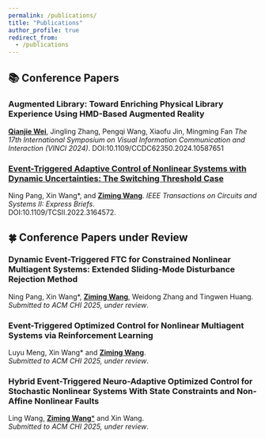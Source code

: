```yaml
---
permalink: /publications/
title: "Publications"
author_profile: true
redirect_from: 
  - /publications
---
```


## 📚 Conference Papers
### Augmented Library: Toward Enriching Physical Library Experience Using HMD-Based Augmented Reality
<ins>**Qianjie Wei**</ins>, Jingling Zhang, Pengqi Wang, Xiaofu Jin, Mingming Fan
*The 17th International Symposium on Visual Information Communication and Interaction (VINCI 2024)*.
DOI:10.1109/CCDC62350.2024.10587651

### [Event-Triggered Adaptive Control of Nonlinear Systems with Dynamic Uncertainties: The Switching Threshold Case](https://ieeexplore.ieee.org/document/9748882)  
Ning Pang, Xin Wang\*, and <ins>**Ziming Wang**</ins>.
*IEEE Transactions on Circuits and Systems II: Express Briefs*.  
DOI:10.1109/TCSII.2022.3164572.

## 🍀 Conference Papers under Review
### Dynamic Event-Triggered FTC for Constrained Nonlinear Multiagent Systems: Extended Sliding-Mode Disturbance Rejection Method
Ning Pang, Xin Wang\*, <ins>**Ziming Wang**</ins>, Weidong Zhang and Tingwen Huang.  
*Submitted to ACM CHI 2025, under review*.  

### Event-Triggered Optimized Control for Nonlinear Multiagent Systems via Reinforcement Learning  
Luyu Meng, Xin Wang\* and <ins>**Ziming Wang**</ins>.  
*Submitted to ACM CHI 2025, under review*.  

### Hybrid Event-Triggered Neuro-Adaptive Optimized Control for Stochastic Nonlinear Systems With State Constraints and Non-Affine Nonlinear Faults
Ling Wang, <ins>**Ziming Wang**\*</ins> and Xin Wang.  
*Submitted to ACM CHI 2025, under review*.  
